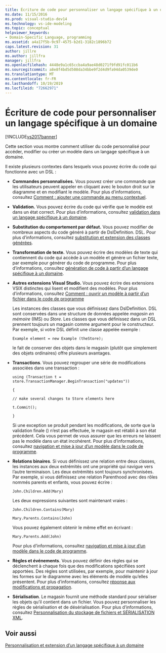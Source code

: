 ```yaml
---
title: Écriture de code pour personnaliser un langage spécifique à un domaine | Microsoft Docs
ms.date: 11/15/2016
ms.prod: visual-studio-dev14
ms.technology: vs-ide-modeling
ms.topic: conceptual
helpviewer_keywords:
- Domain-Specific Language, programming
ms.assetid: a4a17f5b-9c97-4575-b2d1-3182c1896b72
caps.latest.revision: 31
author: jillre
ms.author: jillfra
manager: jillfra
ms.openlocfilehash: 4448e9a1c65ccba4a9ae48d0271f9fd91fc011b6
ms.sourcegitcommit: a8e8f4bd5d508da34bbe9f2d4d9fa94da0539de0
ms.translationtype: MT
ms.contentlocale: fr-FR
ms.lasthandoff: 10/19/2019
ms.locfileid: "72662971"
---
```

# <a name="writing-code-to-customise-a-domain-specific-language"></a>Écriture de code pour personnaliser un langage spécifique à un domaine
[!INCLUDE[vs2017banner](../includes/vs2017banner.md)]

Cette section vous montre comment utiliser du code personnalisé pour accéder, modifier ou créer un modèle dans un langage spécifique à un domaine.

 Il existe plusieurs contextes dans lesquels vous pouvez écrire du code qui fonctionne avec un DSL :

- **Commandes personnalisées.** Vous pouvez créer une commande que les utilisateurs peuvent appeler en cliquant avec le bouton droit sur le diagramme et en modifiant le modèle. Pour plus d’informations, consultez [Comment : ajouter une commande au menu contextuel](../modeling/how-to-add-a-command-to-the-shortcut-menu.md).

- **Validation.** Vous pouvez écrire du code qui vérifie que le modèle est dans un état correct. Pour plus d’informations, consultez [validation dans un langage spécifique à un domaine](../modeling/validation-in-a-domain-specific-language.md).

- **Substitution du comportement par défaut.** Vous pouvez modifier de nombreux aspects du code généré à partir de DslDefinition. DSL. Pour plus d’informations, consultez [substitution et extension des classes générées](../modeling/overriding-and-extending-the-generated-classes.md).

- **Transformation de texte.** Vous pouvez écrire des modèles de texte qui contiennent du code qui accède à un modèle et génère un fichier texte, par exemple pour générer du code de programme. Pour plus d’informations, consultez [génération de code à partir d’un langage spécifique à un domaine](../modeling/generating-code-from-a-domain-specific-language.md).

- **Autres extensions Visual Studio.** Vous pouvez écrire des extensions VSIX distinctes qui lisent et modifient des modèles. Pour plus d’informations, consultez [Comment : ouvrir un modèle à partir d’un fichier dans le code de programme](../modeling/how-to-open-a-model-from-file-in-program-code.md)

  Les instances des classes que vous définissez dans DslDefinition. DSL sont conservées dans une structure de données appelée *magasin en mémoire* (IMS) ou *Store*. Les classes que vous définissez dans un DSL prennent toujours un magasin comme argument pour le constructeur. Par exemple, si votre DSL définit une classe appelée exemple :

  `Example element = new Example (theStore);`

  le fait de conserver des objets dans le magasin (plutôt que simplement des objets ordinaires) offre plusieurs avantages.

- **Transactions**. Vous pouvez regrouper une série de modifications associées dans une transaction :

   `using (Transaction t = store.TransactionManager.BeginTransaction("updates"))`

   `{`

   `// make several changes to Store elements here`

   `t.Commit();`

   `}`

   Si une exception se produit pendant les modifications, de sorte que la validation finale () n’est pas effectuée, le magasin est rétabli à son état précédent. Cela vous permet de vous assurer que les erreurs ne laissent pas le modèle dans un état incohérent. Pour plus d’informations, consultez [navigation et mise à jour d’un modèle dans le code de programme](../modeling/navigating-and-updating-a-model-in-program-code.md).

- **Relations binaires**. Si vous définissez une relation entre deux classes, les instances aux deux extrémités ont une propriété qui navigue vers l’autre terminaison. Les deux extrémités sont toujours synchronisées. Par exemple, si vous définissez une relation Parenthood avec des rôles nommés parents et enfants, vous pouvez écrire :

   `John.Children.Add(Mary)`

   Les deux expressions suivantes sont maintenant vraies :

   `John.Children.Contains(Mary)`

   `Mary.Parents.Contains(John)`

   Vous pouvez également obtenir le même effet en écrivant :

   `Mary.Parents.Add(John)`

   Pour plus d’informations, consultez [navigation et mise à jour d’un modèle dans le code de programme](../modeling/navigating-and-updating-a-model-in-program-code.md).

- **Règles et événements**. Vous pouvez définir des règles qui se déclenchent à chaque fois que des modifications spécifiées sont apportées. Des règles sont utilisées, par exemple, pour maintenir à jour les formes sur le diagramme avec les éléments de modèle qu’elles présentent. Pour plus d’informations, consultez [réponse aux modifications et propagation](../modeling/responding-to-and-propagating-changes.md).

- **Sérialisation**. Le magasin fournit une méthode standard pour sérialiser les objets qu’il contient dans un fichier. Vous pouvez personnaliser les règles de sérialisation et de désérialisation. Pour plus d’informations, consultez [Personnalisation du stockage de fichiers et SÉRIALISATION XML](../modeling/customizing-file-storage-and-xml-serialization.md).

## <a name="see-also"></a>Voir aussi
 [Personnalisation et extension d’un langage spécifique à un domaine](../modeling/customizing-and-extending-a-domain-specific-language.md)
